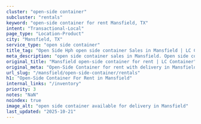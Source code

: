 ```yaml
---
cluster: "open-side container"
subcluster: "rentals"
keyword: "open-side container for rent Mansfield, TX"
intent: "Transactional-Local"
page_type: "Location-Product"
city: "Mansfield, TX"
service_type: "open side container"
title_tag: "Open Side Hph open side container Sales in Mansfield | LC Container"
meta_description: "open side container sales in Mansfield. Open side containers for oversized cargo. Fast delivery, competitive pricing. Serving open side container area. Quote ID: LND. Call (214) 524-4168 for your free quote today."
original_title: "Mansfield open-side container for rent | LC Container"
original_meta: "Open-Side Container for rent with delivery in Mansfield, TX. LC Container — local Since 2003. Get pricing today."
url_slug: "/mansfield/open-side-container/rentals"
h1: "Open-Side Container For Rent in Mansfield"
internal_links: "/inventory"
priority: 3
notes: "NaN"
noindex: true
image_alt: "open side container available for delivery in Mansfield"
last_updated: "2025-10-21"
---
```


<!-- TODO: Add unique city/inventory copy, images, and internal links here. -->
